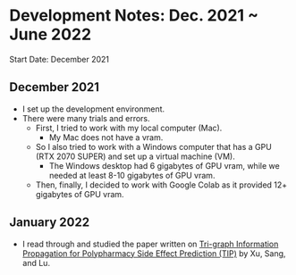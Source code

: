# Development Notes: Dec. 2021 ~ June 2022

Start Date: December 2021

## December 2021 
* I set up the development environment. 
* There were many trials and errors. 
  * First, I tried to work with my local computer (Mac). 
    * My Mac does not have a vram. 
  * So I also tried to work with a Windows computer that has a GPU (RTX 2070 SUPER) and set up a virtual machine (VM). 
    * The Windows desktop had 6 gigabytes of GPU vram, while we needed at least 8-10 gigabytes of GPU vram. 
  * Then, finally, I decided to work with Google Colab as it provided 12+ gigabytes of GPU vram.


## January 2022
* I read through and studied the paper written on [Tri-graph Information Propagation for Polypharmacy Side Effect Prediction (TIP)](https://grlearning.github.io/papers/94.pdf) by Xu, Sang, and Lu. 
